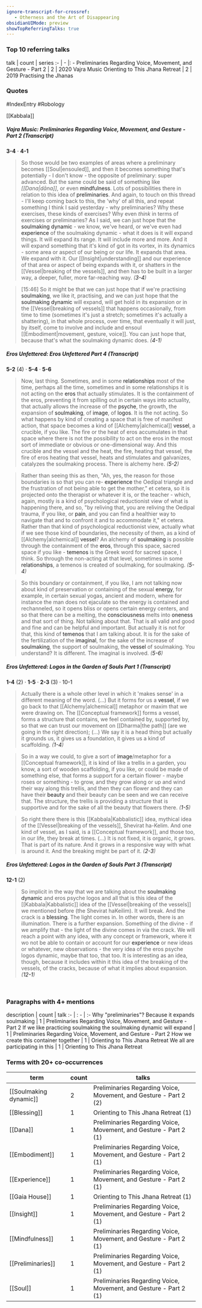```yaml
---
ignore-transcript-for-crossref:
   - Otherness and the Art of Disappearing
obsidianUIMode: preview
showTopReferringTalks: true
---
```


### Top 10 referring talks
talk | count | series
:- | - |: -
<a data-href="Preliminaries Regarding Voice, Movement, and Gesture - Part 2" class="internal-link">Preliminaries Regarding Voice, Movement, and Gesture - Part 2</a> | 2 | <a data-href="2020 Vajra Music" class="internal-link">2020 Vajra Music</a>
<a data-href="Orienting to This Jhana Retreat" class="internal-link">Orienting to This Jhana Retreat</a> | 2 | <a data-href="2019 Practising the Jhanas" class="internal-link">2019 Practising the Jhanas</a>

### Quotes
#IndexEntry #Robology

[[Kabbala]]

##### Vajra Music: Preliminaries Regarding Voice, Movement, and Gesture - Part 2 <a aria-label-position="top" aria-label="0302 Preliminaries Regarding Voice, Movement, and Gesture - Part 2" data-href="0302 Preliminaries Regarding Voice, Movement, and Gesture - Part 2" class="internal-link">(Transcript)</a>
<span class="counts">**<a aria-label-position="top" aria-label="0302 Preliminaries Regarding Voice, Movement, and Gesture - Part 2 > 3-4" data-href="0302 Preliminaries Regarding Voice, Movement, and Gesture - Part 2#3-4" class="internal-link">3-4</a>** · **<a aria-label-position="top" aria-label="0302 Preliminaries Regarding Voice, Movement, and Gesture - Part 2 > 4-1" data-href="0302 Preliminaries Regarding Voice, Movement, and Gesture - Part 2#4-1" class="internal-link">4-1</a>**</span>

> So those would be two examples of areas where a preliminary becomes [[Soul|ensouled]], and then it becomes something that's potentially - I don't know - the opposite of preliminary: super advanced. But the same could be said of something like _[[Dana|dāna]]_, or even <a data-href="mindfulness" class="internal-link">mindfulness</a>. Lots of possibilities there in relation to this idea of <a data-href="preliminaries" class="internal-link">preliminaries</a>. And again, to touch on this thread - I'll keep coming back to this, the 'why' of all this, and repeat something I think I said yesterday - why preliminaries? Why these exercises, these kinds of exercises? Why even _think_ in terms of exercises or preliminaries? As I said, we can just hope that the <a data-href="soulmaking dynamic" class="internal-link">soulmaking dynamic</a> - we know, we've heard, or we've even had <a data-href="experience" class="internal-link">experience</a> of the soulmaking dynamic - what it does is it will expand things. It will expand its range. It will include more and more. And it will expand something that it's kind of got in its vortex, in its dynamics - some area or aspect of our being or our life. It expands that area. We expand with it. Our [[Insight|understanding]] and our experience of that area or aspect of being expands with it, or shatters in the [[Vessel|breaking of the vessels]], and then has to be built in a larger way, a deeper, fuller, more far-reaching way. _(<a aria-label-position="top" aria-label="0302 Preliminaries Regarding Voice, Movement, and Gesture - Part 2 > 3-4" data-href="0302 Preliminaries Regarding Voice, Movement, and Gesture - Part 2#3-4" class="internal-link">3-4</a>)_

> [15:46] So it might be that we can just hope that if we're practising <a data-href="soulmaking" class="internal-link">soulmaking</a>, we like it, practising, and we can just hope that the <a data-href="soulmaking dynamic" class="internal-link">soulmaking dynamic</a> will expand, will get hold in its expansion or in the [[Vessel|breaking of vessels]] that happens occasionally, from time to time (sometimes it's just a stretch; sometimes it's actually a shattering), in that whole process, over time, that eventually it will just, by itself, come to involve and include and ensoul [[Embodiment|movement, gesture, voice]]. You can just hope that, because that's what the soulmaking dynamic does. _(<a aria-label-position="top" aria-label="0302 Preliminaries Regarding Voice, Movement, and Gesture - Part 2 > 4-1" data-href="0302 Preliminaries Regarding Voice, Movement, and Gesture - Part 2#4-1" class="internal-link">4-1</a>)_

##### Eros Unfettered: Eros Unfettered Part 4 <a aria-label-position="top" aria-label="0126 Eros Unfettered Part 4" data-href="0126 Eros Unfettered Part 4" class="internal-link">(Transcript)</a>
<span class="counts">**<a aria-label-position="top" aria-label="0126 Eros Unfettered Part 4 > 5-2" data-href="0126 Eros Unfettered Part 4#5-2" class="internal-link">5-2</a>** (4) · **<a aria-label-position="top" aria-label="0126 Eros Unfettered Part 4 > 5-4" data-href="0126 Eros Unfettered Part 4#5-4" class="internal-link">5-4</a>** · **<a aria-label-position="top" aria-label="0126 Eros Unfettered Part 4 > 5-6" data-href="0126 Eros Unfettered Part 4#5-6" class="internal-link">5-6</a>**</span>

> Now, last thing. Sometimes, and in some <a data-href="relationships" class="internal-link">relationships</a> most of the time, perhaps all the time, sometimes and in some relationships it is not acting on the <a data-href="eros" class="internal-link">eros</a> that actually stimulates. It is the containment of the eros, preventing it from spilling out in certain ways into actuality, that actually allows the increase of the <a data-href="psyche" class="internal-link">psyche</a>, the growth, the expansion of <a data-href="soulmaking" class="internal-link">soulmaking</a>, of <a data-href="image" class="internal-link">image</a>, of <a data-href="logos" class="internal-link">logos</a>. It is the not acting. So what happens by kind of creating a space that is free of manifest action, that space becomes a kind of [[Alchemy|alchemical]] <a data-href="vessel" class="internal-link">vessel</a>, a crucible, if you like. The fire or the heat of eros accumulates in that space where there is not the possibility to act on the eros in the most sort of immediate or obvious or one-dimensional way. And this crucible and the vessel and the heat, the fire, heating that vessel, the fire of eros heating that vessel, heats and stimulates and galvanizes, catalyzes the soulmaking process. There is alchemy here. _(<a aria-label-position="top" aria-label="0126 Eros Unfettered Part 4 > 5-2" data-href="0126 Eros Unfettered Part 4#5-2" class="internal-link">5-2</a>)_

> Rather than seeing this as then, "Ah, yes, the reason for those boundaries is so that you can re- <a data-href="experience" class="internal-link">experience</a> the Oedipal triangle and the frustration of not being able to get the mother," et cetera, so it is projected onto the therapist or whatever it is, or the teacher - which, again, mostly is a kind of psychological reductionist view of what is happening there, and so, "by reliving that, you are reliving the Oedipal trauma, if you like, or <a data-href="pain" class="internal-link">pain</a>, and you can find a healthier way to navigate that and to confront it and to accommodate it," et cetera. Rather than that kind of psychological reductionist view, actually what if we see those kind of boundaries, the necessity of them, as a kind of [[Alchemy|alchemical]] <a data-href="vessel" class="internal-link">vessel</a>? An alchemy of <a data-href="soulmaking" class="internal-link">soulmaking</a> is possible through the containment of the <a data-href="eros" class="internal-link">eros</a>, through this space, sacred space if you like - <a data-href="temenos" class="internal-link">temenos</a> is the Greek word for sacred space, I think. So through the non-acting at that level, sometimes in some <a data-href="relationships" class="internal-link">relationships</a>, a temenos is created of soulmaking, for soulmaking. _(<a aria-label-position="top" aria-label="0126 Eros Unfettered Part 4 > 5-4" data-href="0126 Eros Unfettered Part 4#5-4" class="internal-link">5-4</a>)_

> So this boundary or containment, if you like, I am not talking now about kind of preservation or containing of the sexual <a data-href="energy" class="internal-link">energy</a>, for example, in certain sexual yogas, ancient and modern, where for instance the man does not ejaculate so the energy is contained and rechanneled, so it opens bliss or opens certain energy centers, and so that there can be a melting, the <a data-href="consciousness" class="internal-link">consciousness</a> melts into <a data-href="oneness" class="internal-link">oneness</a> and that sort of thing. Not talking about that. That is all valid and good and fine and can be helpful and important. But actually it is not for that, this kind of <a data-href="temenos" class="internal-link">temenos</a> that I am talking about. It is for the sake of the fertilization of the <a data-href="imaginal" class="internal-link">imaginal</a>, for the sake of the increase of <a data-href="soulmaking" class="internal-link">soulmaking</a>, the support of soulmaking, the <a data-href="vessel" class="internal-link">vessel</a> of soulmaking. You understand? It is different. The imaginal is involved. _(<a aria-label-position="top" aria-label="0126 Eros Unfettered Part 4 > 5-6" data-href="0126 Eros Unfettered Part 4#5-6" class="internal-link">5-6</a>)_

##### Eros Unfettered: Logos in the Garden of Souls Part 1 <a aria-label-position="top" aria-label="0202 Logos in the Garden of Souls Part 1" data-href="0202 Logos in the Garden of Souls Part 1" class="internal-link">(Transcript)</a>
<span class="counts">**<a aria-label-position="top" aria-label="0202 Logos in the Garden of Souls Part 1 > 1-4" data-href="0202 Logos in the Garden of Souls Part 1#1-4" class="internal-link">1-4</a>** (2) · **<a aria-label-position="top" aria-label="0202 Logos in the Garden of Souls Part 1 > 1-5" data-href="0202 Logos in the Garden of Souls Part 1#1-5" class="internal-link">1-5</a>** · **<a aria-label-position="top" aria-label="0202 Logos in the Garden of Souls Part 1 > 2-3" data-href="0202 Logos in the Garden of Souls Part 1#2-3" class="internal-link">2-3</a>** (3) · <a aria-label-position="top" aria-label="0202 Logos in the Garden of Souls Part 1 > 10-1" data-href="0202 Logos in the Garden of Souls Part 1#10-1" class="internal-link">10-1</a></span>

> Actually there is a whole other level in which it 'makes sense' in a different meaning of the word. (...) But it forms for us a <a data-href="vessel" class="internal-link">vessel</a>, if we go back to that [[Alchemy|alchemical]] metaphor or maxim that we were drawing on. The [[Conceptual framework]] forms a vessel, forms a structure that contains, we feel contained by, supported by, so that we can trust our movement on [[Dharma|the path]] (are we going in the right direction); (...) We say it is a head thing but actually it grounds us, it gives us a foundation, it gives us a kind of scaffolding. _(<a aria-label-position="top" aria-label="0202 Logos in the Garden of Souls Part 1 > 1-4" data-href="0202 Logos in the Garden of Souls Part 1#1-4" class="internal-link">1-4</a>)_

> So in a way we could, to give a sort of <a data-href="image" class="internal-link">image</a>/metaphor for a [[Conceptual framework]], it is kind of like a trellis in a garden, you know, a sort of wooden scaffolding, if you like, or could be made of something else, that forms a support for a certain flower - maybe roses or something - to grow, and they grow along or up and wind their way along this trellis, and then they can flower and they can have their <a data-href="beauty" class="internal-link">beauty</a> and their beauty can be seen and we can receive that. The structure, the trellis is providing a structure that is supportive and for the sake of all the beauty that flowers there. _(<a aria-label-position="top" aria-label="0202 Logos in the Garden of Souls Part 1 > 1-5" data-href="0202 Logos in the Garden of Souls Part 1#1-5" class="internal-link">1-5</a>)_

> So right there there is this [[Kabbala|Kabbalistic]] idea, mythical idea of the [[Vessel|breaking of the vessels]], Shevirat ha-Kelim. And one kind of vessel, as I said, is a [[Conceptual framework]], and those too, in our life, they break at times. (...) It is not fixed, it is organic, it grows. That is part of its nature. And it grows in a responsive way with what is around it. And the breaking might be part of it. _(<a aria-label-position="top" aria-label="0202 Logos in the Garden of Souls Part 1 > 2-3" data-href="0202 Logos in the Garden of Souls Part 1#2-3" class="internal-link">2-3</a>)_

##### Eros Unfettered: Logos in the Garden of Souls Part 3 <a aria-label-position="top" aria-label="0204 Logos in the Garden of Souls Part 3" data-href="0204 Logos in the Garden of Souls Part 3" class="internal-link">(Transcript)</a>
<span class="counts">**<a aria-label-position="top" aria-label="0204 Logos in the Garden of Souls Part 3 > 12-1" data-href="0204 Logos in the Garden of Souls Part 3#12-1" class="internal-link">12-1</a>** (2)</span>

> So implicit in the way that we are talking about the <a data-href="soulmaking dynamic" class="internal-link">soulmaking dynamic</a> and eros psyche logos and all that is this idea of the [[Kabbala|Kabbalistic]] idea of the [[Vessel|breaking of the vessels]] we mentioned before (the Shevirat haKeilim). It will break. And the crack is a <a data-href="blessing" class="internal-link">blessing</a>. The light comes in. In other words, there is an illumination. There is a further expansion. Something of the divine - if we amplify that - the light of the divine comes in via the crack. We will reach a point with any idea, with any concept or framework, where it wo not be able to contain or account for our <a data-href="experience" class="internal-link">experience</a> or new ideas or whatever, new observations - the very idea of the eros psyche logos dynamic, maybe that too, that too. It is interesting as an idea, though, because it includes within it this idea of the breaking of the vessels, of the cracks, because of what it implies about expansion. _(<a aria-label-position="top" aria-label="0204 Logos in the Garden of Souls Part 3 > 12-1" data-href="0204 Logos in the Garden of Souls Part 3#12-1" class="internal-link">12-1</a>)_

<br/>

### Paragraphs with 4+ mentions
description | count | talk
:- | : - | :-
<a aria-label-position="top" aria-label="Preliminaries Regarding Voice, Movement, and Gesture - Part 2 > Why preliminaries Because it expands soulmaking" data-href="Preliminaries Regarding Voice, Movement, and Gesture - Part 2#Why preliminaries Because it expands soulmaking" class="internal-link">Why &quot;preliminaries&quot;? Because it expands soulmaking</a> | 1 | <a data-href="Preliminaries Regarding Voice, Movement, and Gesture - Part 2" class="internal-link">Preliminaries Regarding Voice, Movement, and Gesture - Part 2</a>
<a aria-label-position="top" aria-label="Preliminaries Regarding Voice, Movement, and Gesture - Part 2 > If we like practicing soulmaking the soulmaking dynamic will expand" data-href="Preliminaries Regarding Voice, Movement, and Gesture - Part 2#If we like practicing soulmaking the soulmaking dynamic will expand" class="internal-link">If we like practicing soulmaking the soulmaking dynamic will expand</a> | 1 | <a data-href="Preliminaries Regarding Voice, Movement, and Gesture - Part 2" class="internal-link">Preliminaries Regarding Voice, Movement, and Gesture - Part 2</a>
<a aria-label-position="top" aria-label="Orienting to This Jhana Retreat > How we create this container together" data-href="Orienting to This Jhana Retreat#How we create this container together" class="internal-link">How we create this container together</a> | 1 | <a data-href="Orienting to This Jhana Retreat" class="internal-link">Orienting to This Jhana Retreat</a>
<a aria-label-position="top" aria-label="Orienting to This Jhana Retreat > We all are participating in this" data-href="Orienting to This Jhana Retreat#We all are participating in this" class="internal-link">We all are participating in this</a> | 1 | <a data-href="Orienting to This Jhana Retreat" class="internal-link">Orienting to This Jhana Retreat</a>

### Terms with 20+ co-occurrences
term | count | talks
-|-|-
[[Soulmaking dynamic]] | 2 | <span class="counts"><a data-href="Preliminaries Regarding Voice, Movement, and Gesture - Part 2" class="internal-link">Preliminaries Regarding Voice, Movement, and Gesture - Part 2</a> (2)</span> 
[[Blessing]] | 1 | <span class="counts"><a data-href="Orienting to This Jhana Retreat" class="internal-link">Orienting to This Jhana Retreat</a> (1)</span> 
[[Dana]] | 1 | <span class="counts"><a data-href="Preliminaries Regarding Voice, Movement, and Gesture - Part 2" class="internal-link">Preliminaries Regarding Voice, Movement, and Gesture - Part 2</a> (1)</span> 
[[Embodiment]] | 1 | <span class="counts"><a data-href="Preliminaries Regarding Voice, Movement, and Gesture - Part 2" class="internal-link">Preliminaries Regarding Voice, Movement, and Gesture - Part 2</a> (1)</span> 
[[Experience]] | 1 | <span class="counts"><a data-href="Preliminaries Regarding Voice, Movement, and Gesture - Part 2" class="internal-link">Preliminaries Regarding Voice, Movement, and Gesture - Part 2</a> (1)</span> 
[[Gaia House]] | 1 | <span class="counts"><a data-href="Orienting to This Jhana Retreat" class="internal-link">Orienting to This Jhana Retreat</a> (1)</span> 
[[Insight]] | 1 | <span class="counts"><a data-href="Preliminaries Regarding Voice, Movement, and Gesture - Part 2" class="internal-link">Preliminaries Regarding Voice, Movement, and Gesture - Part 2</a> (1)</span> 
[[Mindfulness]] | 1 | <span class="counts"><a data-href="Preliminaries Regarding Voice, Movement, and Gesture - Part 2" class="internal-link">Preliminaries Regarding Voice, Movement, and Gesture - Part 2</a> (1)</span> 
[[Preliminaries]] | 1 | <span class="counts"><a data-href="Preliminaries Regarding Voice, Movement, and Gesture - Part 2" class="internal-link">Preliminaries Regarding Voice, Movement, and Gesture - Part 2</a> (1)</span> 
[[Soul]] | 1 | <span class="counts"><a data-href="Preliminaries Regarding Voice, Movement, and Gesture - Part 2" class="internal-link">Preliminaries Regarding Voice, Movement, and Gesture - Part 2</a> (1)</span> 

